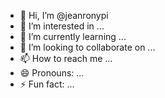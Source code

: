 - 👋 Hi, I’m @jeanronypi
- 👀 I’m interested in ...
- 🌱 I’m currently learning ...
- 💞️ I’m looking to collaborate on ...
- 📫 How to reach me ...
- 😄 Pronouns: ...
- ⚡ Fun fact: ...

<!---
jeanronypi/jeanronypi is a ✨ special ✨ repository because its `README.md` (this file) appears on your GitHub profile.
You can click the Preview link to take a look at your changes.
--->

